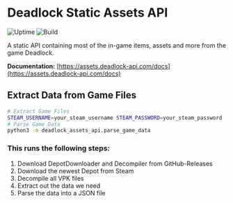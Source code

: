 # Deadlock Static Assets API

![Uptime](https://status.manuel-hexe.de/api/badge/67/uptime/720?label=Uptime%20%2830d%29)
![Build](https://github.com/raimannma/deadlock-assets-api/actions/workflows/docker-image.yaml/badge.svg)

A static API containing most of the in-game items, assets and more from the game Deadlock.

**Documentation:** [https://assets.deadlock-api.com/docs](https://assets.deadlock-api.com/docs)

## Extract Data from Game Files

```bash
# Extract Game Files
STEAM_USERNAME=your_steam_username STEAM_PASSWORD=your_steam_password ./extract_game_files.sh
# Parse Game Data
python3 -m deadlock_assets_api.parse_game_data
```

### This runs the following steps:

1. Download DepotDownloader and Decompiler from GitHub-Releases
2. Download the newest Depot from Steam
3. Decompile all VPK files
4. Extract out the data we need
5. Parse the data into a JSON file
